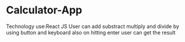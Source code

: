 # Calculator-App
Technology use:React JS
User can add substract multiply and divide by using button and keyboard also
on hitting enter user can get the result
